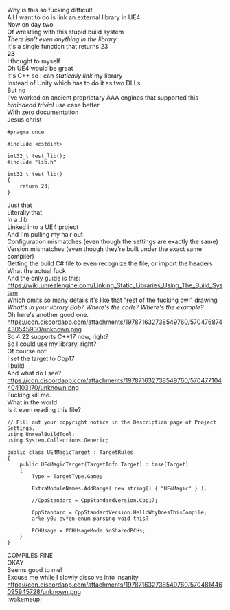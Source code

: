 Why is this so fucking difficult  
All I want to do is link an external library in UE4  
Now on day two  
Of wrestling with this stupid build system  
*There isn't even anything in the library*  
It's a single function that returns 23  
**23**  
I thought to myself  
Oh UE4 would be great  
It's C++ so I can *statically link* my library  
Instead of Unity which has to do it as two DLLs  
But no  
I've worked on ancient proprietary AAA engines that supported this *braindead trivial* use case better  
With zero documentation  
Jesus christ  
```
#pragma once

#include <cstdint>

int32_t test_lib();
#include "lib.h"

int32_t test_lib()
{
    return 23;
}
```
Just that  
Literally that  
In a .lib  
Linked into a UE4 project  
And I'm pulling my hair out  
Configuration mismatches (even though the settings are exactly the same)  
Version mismatches (even though they're built under the exact same compiler)  
Getting the build C# file to even recognize the file, or import the headers  
What the actual fuck  
And the only guide is this: https://wiki.unrealengine.com/Linking_Static_Libraries_Using_The_Build_System  
Which omits so many details it's like that "rest of the fucking owl" drawing  
*What's in your library Bob? Where's the code? Where's the example?*  
Oh here's another good one.  
https://cdn.discordapp.com/attachments/197871632738549760/570476874430545930/unknown.png  
So 4.22 supports C++17 now, right?  
So I could use my library, right?  
Of course not!  
I set the target to Cpp17  
I build  
And what do I see?  
https://cdn.discordapp.com/attachments/197871632738549760/570477104404103170/unknown.png  
Fucking kill me.  
What in the world  
Is it even reading this file?  
```
// Fill out your copyright notice in the Description page of Project Settings.
using UnrealBuildTool;
using System.Collections.Generic;

public class UE4MagicTarget : TargetRules
{
    public UE4MagicTarget(TargetInfo Target) : base(Target)
    {
        Type = TargetType.Game;

        ExtraModuleNames.AddRange( new string[] { "UE4Magic" } );

        //CppStandard = CppStandardVersion.Cpp17;

        CppStandard = CppStandardVersion.HelloWhyDoesThisCompile;
        ar%e y0u ev*en enum parsing void this?

        PCHUsage = PCHUsageMode.NoSharedPCHs;
    }
}
```
COMPILES FINE  
OKAY  
Seems good to me!  
Excuse me while I slowly dissolve into insanity  
https://cdn.discordapp.com/attachments/197871632738549760/570481446095945728/unknown.png  
:wakemeup: